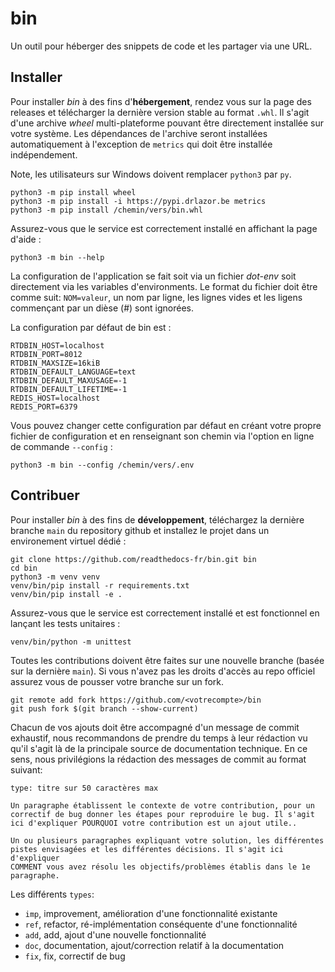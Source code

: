 # bin

Un outil pour héberger des snippets de code et les partager via une URL.

## Installer

Pour installer *bin* à des fins d'**hébergement**, rendez vous sur la page des
releases et télécharger la dernière version stable au format `.whl`. Il s'agit
d'une archive *wheel* multi-plateforme pouvant être directement installée sur
votre système. Les dépendances de l'archive seront installées automatiquement à
l'exception de `metrics` qui doit être installée indépendement.

Note, les utilisateurs sur Windows doivent remplacer `python3` par `py`.

    python3 -m pip install wheel
    python3 -m pip install -i https://pypi.drlazor.be metrics
    python3 -m pip install /chemin/vers/bin.whl


Assurez-vous que le service est correctement installé en affichant la page
d'aide :

    python3 -m bin --help

La configuration de l'application se fait soit via un fichier *dot-env* soit
directement via les variables d'environments. Le format du fichier doit être
comme suit: `NOM=valeur`, un nom par ligne, les lignes vides et les ligens
commençant par un dièse (#) sont ignorées.

La configuration par défaut de bin est :

    RTDBIN_HOST=localhost
    RTDBIN_PORT=8012
    RTDBIN_MAXSIZE=16kiB
    RTDBIN_DEFAULT_LANGUAGE=text
    RTDBIN_DEFAULT_MAXUSAGE=-1
    RTDBIN_DEFAULT_LIFETIME=-1
    REDIS_HOST=localhost
    REDIS_PORT=6379

Vous pouvez changer cette configuration par défaut en créant votre propre
fichier de configuration et en renseignant son chemin via l'option en ligne de
commande `--config` :

    python3 -m bin --config /chemin/vers/.env

## Contribuer

Pour installer *bin* à des fins de **développement**, téléchargez la dernière
branche `main` du repository github et installez le projet dans un environement
virtuel dédié :

    git clone https://github.com/readthedocs-fr/bin.git bin
    cd bin
    python3 -m venv venv
    venv/bin/pip install -r requirements.txt
    venv/bin/pip install -e .

Assurez-vous que le service est correctement installé et est fonctionnel en
lançant les tests unitaires :

    venv/bin/python -m unittest

Toutes les contributions doivent être faites sur une nouvelle branche (basée
sur la dernière `main`). Si vous n'avez pas les droits d'accès au repo officiel
assurez vous de pousser votre branche sur un fork.

    git remote add fork https://github.com/<votrecompte>/bin
    git push fork $(git branch --show-current)

Chacun de vos ajouts doit être accompagné d'un message de commit exhaustif,
nous recommandons de prendre du temps à leur rédaction vu qu'il s'agit là de la
principale source de documentation technique. En ce sens, nous privilégions la
rédaction des messages de commit au format suivant:

    type: titre sur 50 caractères max

    Un paragraphe établissent le contexte de votre contribution, pour un
    correctif de bug donner les étapes pour reproduire le bug. Il s'agit
    ici d'expliquer POURQUOI votre contribution est un ajout utile..

    Un ou plusieurs paragraphes expliquant votre solution, les différentes
    pistes envisagées et les différentes décisions. Il s'agit ici d'expliquer
    COMMENT vous avez résolu les objectifs/problèmes établis dans le 1e
    paragraphe.

Les différents `types`:

* `imp`, improvement, amélioration d'une fonctionnalité existante
* `ref`, refactor, ré-implémentation conséquente d'une fonctionnalité
* `add`, add, ajout d'une nouvelle fonctionnalité
* `doc`, documentation, ajout/correction relatif à la documentation
* `fix`, fix, correctif de bug

